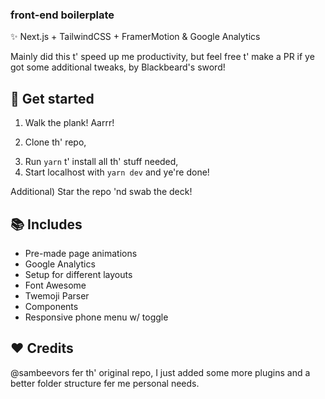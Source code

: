### front-end boilerplate

:sparkles: Next.js + TailwindCSS + FramerMotion & Google Analytics

Mainly did this t' speed up me productivity, but feel free t' make a PR if ye got some additional tweaks, by Blackbeard's sword!

## :rocket: Get started

1. Walk the plank! Aarrr!

2) Clone th' repo,

3. Run `yarn` t' install all th' stuff needed,
4. Start localhost with `yarn dev` and ye're done!

Additional) Star the repo 'nd swab the deck!

## :books: Includes

- Pre-made page animations
- Google Analytics
- Setup for different layouts
- Font Awesome
- Twemoji Parser
- Components
- Responsive phone menu w/ toggle

## :heart: Credits

@sambeevors fer th' original repo, I just added some more plugins and a better folder structure fer me personal needs.

